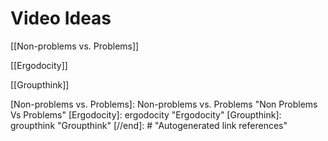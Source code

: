 # Video Ideas

[[Non-problems vs. Problems]]

[[Ergodocity]]

[[Groupthink]]

[//begin]: # "Autogenerated link references for markdown compatibility"
[Non-problems vs. Problems]: Non-problems vs. Problems "Non Problems Vs Problems"
[Ergodocity]: ergodocity "Ergodocity"
[Groupthink]: groupthink "Groupthink"
[//end]: # "Autogenerated link references"